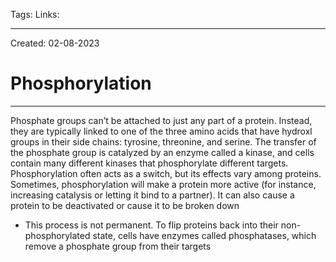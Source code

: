 Tags:
Links: 

---
Created: 02-08-2023
# Phosphorylation
---

Phosphate groups can’t be attached to just any part of a protein. Instead, they are typically linked to one of the three amino acids that have hydroxl groups in their side chains: tyrosine, threonine, and serine. The transfer of the phosphate group is catalyzed by an enzyme called a kinase, and cells contain many different kinases that phosphorylate different targets. Phosphorylation often acts as a switch, but its effects vary among proteins. Sometimes, phosphorylation will make a protein more active (for instance, increasing catalysis or letting it bind to a partner). It can also cause a protein to be deactivated or cause it to be broken down
- This process is not permanent. To flip proteins back into their non-phosphorylated state, cells have enzymes called phosphatases, which remove a phosphate group from their targets